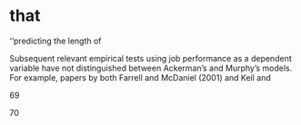 # that

‘‘predicting the length of

Subsequent relevant empirical tests using job performance as a dependent variable have not distinguished between Ackerman’s and Murphy’s models. For example, papers by both Farrell and McDaniel (2001) and Keil and

69

70